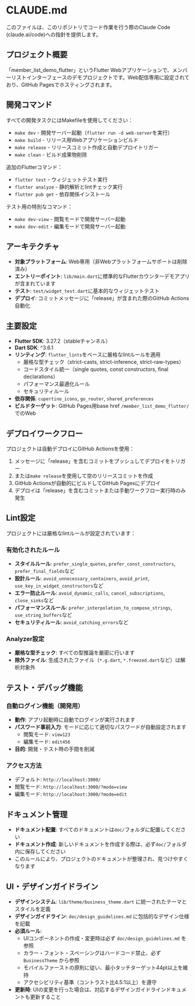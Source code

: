 # CLAUDE.md

このファイルは、このリポジトリでコード作業を行う際のClaude Code (claude.ai/code)への指針を提供します。

## プロジェクト概要

「member_list_demo_flutter」というFlutter Webアプリケーションで、メンバーリストインターフェースのデモプロジェクトです。Web配信専用に設定されており、GitHub Pagesでホスティングされます。

## 開発コマンド

すべての開発タスクにはMakefileを使用してください：

- `make dev` - 開発サーバー起動（`flutter run -d web-server`を実行）
- `make build` - リリース用Webアプリケーションビルド
- `make release` - リリースコミット作成と自動デプロイトリガー
- `make clean` - ビルド成果物削除

追加のFlutterコマンド：
- `flutter test` - ウィジェットテスト実行
- `flutter analyze` - 静的解析とlintチェック実行
- `flutter pub get` - 依存関係インストール

テスト用の特別なコマンド：
- `make dev-view` - 閲覧モードで開発サーバー起動
- `make dev-edit` - 編集モードで開発サーバー起動

## アーキテクチャ

- **対象プラットフォーム**: Web専用（非Webプラットフォームサポートは削除済み）
- **エントリーポイント**: `lib/main.dart`に標準的なFlutterカウンターデモアプリが含まれています
- **テスト**: `test/widget_test.dart`に基本的なウィジェットテスト
- **デプロイ**: コミットメッセージに「release」が含まれた際のGitHub Actions自動化

## 主要設定

- **Flutter SDK**: 3.27.2（stableチャンネル）
- **Dart SDK**: ^3.6.1
- **リンティング**: `flutter_lints`をベースに厳格なlintルールを適用
  - 厳格な型チェック（strict-casts, strict-inference, strict-raw-types）
  - コードスタイル統一（single quotes, const constructors, final declarations）
  - パフォーマンス最適化ルール
  - セキュリティルール
- **依存関係**: `cupertino_icons`, `go_router`, `shared_preferences`
- **ビルドターゲット**: GitHub Pages用base href `/member_list_demo_flutter/`でのWeb

## デプロイワークフロー

プロジェクトは自動デプロイにGitHub Actionsを使用：
1. メッセージに「release」を含むコミットをプッシュしてデプロイをトリガー
2. または`make release`を使用して空のリリースコミットを作成
3. GitHub Actionsが自動的にビルドしてGitHub Pagesにデプロイ
4. デプロイは「release」を含むコミットまたは手動ワークフロー実行時のみ発生

## Lint設定

プロジェクトには厳格なlintルールが設定されています：

### 有効化されたルール
- **スタイルルール**: `prefer_single_quotes`, `prefer_const_constructors`, `prefer_final_fields`など
- **設計ルール**: `avoid_unnecessary_containers`, `avoid_print`, `use_key_in_widget_constructors`など
- **エラー防止ルール**: `avoid_dynamic_calls`, `cancel_subscriptions`, `close_sinks`など
- **パフォーマンスルール**: `prefer_interpolation_to_compose_strings`, `use_string_buffers`など
- **セキュリティルール**: `avoid_catching_errors`など

### Analyzer設定
- **厳格な型チェック**: すべての型推論を厳密に行います
- **除外ファイル**: 生成されたファイル（`*.g.dart`, `*.freezed.dart`など）は解析対象外

## テスト・デバッグ機能

### 自動ログイン機能（開発用）
- **動作**: アプリ起動時に自動でログインが実行されます
- **パスワード事前入力**: モードに応じて適切なパスワードが自動設定されます
  - 閲覧モード: `view123`
  - 編集モード: `edit456`
- **目的**: 開発・テスト時の手間を削減

### アクセス方法
- デフォルト: `http://localhost:3000/`
- 閲覧モード: `http://localhost:3000/?mode=view`
- 編集モード: `http://localhost:3000/?mode=edit`

## ドキュメント管理

- **ドキュメント配置**: すべてのドキュメントは`doc/`フォルダに配置してください
- **ドキュメント作成**: 新しいドキュメントを作成する際は、必ず`doc/`フォルダ内に保存してください
- このルールにより、プロジェクトのドキュメントが整理され、見つけやすくなります

## UI・デザインガイドライン

- **デザインシステム**: `lib/theme/business_theme.dart` に統一されたテーマとスタイルを定義
- **デザインガイドライン**: `doc/design_guidelines.md` に包括的なデザイン仕様を記載
- **必須ルール**: 
  - UIコンポーネントの作成・変更時は必ず `doc/design_guidelines.md` を参照
  - カラー・フォント・スペーシングはハードコード禁止、必ず `BusinessTheme` から参照
  - モバイルファーストの原則に従い、最小タッチターゲット44pt以上を維持
  - アクセシビリティ基準（コントラスト比4.5:1以上）を遵守
- **更新時**: UIの変更を行った場合は、対応するデザインガイドラインドキュメントも更新すること